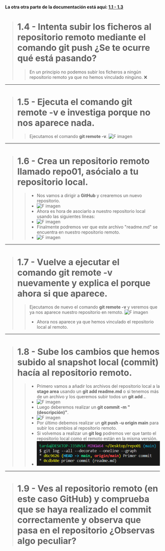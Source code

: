 #### La otra otra parte de la documentación está aquí: [1.1 - 1.3](https://docs.google.com/document/d/1j715m4wy40CDnWMW1mSkL1gjkGmKwpmDfacgsDqzjW4/edit?usp=sharing "Documentación anterior")

># 1.4 - Intenta subir los ficheros al repositorio remoto mediante el comando git push ¿Se te ocurre qué está pasando? 
>>En un principio no podemos subir los ficheros a ningún repositorio remoto ya que no hemos vinculado ningúno. ❌

***

># 1.5 - Ejecuta el comando git remote -v e investiga porque no nos aparece nada.
>> Ejecutamos el comando **git remote -v**.
>>![F imagen](https://i.gyazo.com/3ae78ec43130a7c330af3e419ae2a253.png "Ejecución del comando git remote-v")

***

># 1.6 - Crea un repositorio remoto llamado repo01, asócialo a tu repositorio local.
>>* Nos vamos a dirigir a **GitHub** y crearemos un nuevo repositorio.  
>>* ![F imagen](https://i.gyazo.com/f01a1f5566d01e480f10d50cd7825384.png "Nuevo repositorio creado")
>>* Ahora es hora de asociarlo a nuestro repositorio local usando las siguientes líneas:
>>*  ![F imagen](https://i.gyazo.com/41c8a80af97d263fa3dd0f257a635bb8.png "Líneas para asociar repositorio")
>>* Finalmente podremos ver que este archivo "readme.md" se encuentra en nuestro repositorio remoto.
>>* ![F imagen](https://i.gyazo.com/234a43d32af757534d84d2dc703a00b1.png "Líneas para asociar repositorio")

***

># 1.7 - Vuelve a ejecutar el comando git remote -v nuevamente y explica el porque ahora si que aparece.
>>Ejecutamos de nuevo el comando **git remote -v** y veremos que ya nos aparece nuestro repositorio en remoto.
>>![F imagen](https://i.gyazo.com/8db44823c2ff7409a07824274c616aba.png "git remote -v funciona")
>>* Ahora nos aparece ya que hemos vinculado el repositorio local al remoto.

***

># 1.8 - Sube los cambios que hemos subido al snapshot local (commit) hacía al repositorio remoto.
>>* Primero vamos a añadir los archivos del repositorio local a la **stage area** usando un **git add readme.md** o si tenemos más de un archivo y los queremos subir todos un **git add .**.
>>* ![F imagen](https://i.gyazo.com/0e41e7e5465eb101b0814a834020b69d.png "Añadimos el archivo a stage area")
>>* Luego deberemos realizar un **git commit -m "(descripción)"**.
>>* ![F imagen](https://i.gyazo.com/d7a1da417da0c6133e3c599844cfdb71.png "Hacemos commit al archivo")
>>* Por último debemos realizar un **git push -u origin main** para subir los cambios al repositorio remoto.
>>* Si volvemos a realizar un **git log** podremos ver que tanto el repositorio local como el remoto están en la misma versión.
>>* ![F imagen](./img/push.png "Comprobación de que hemos hecho el git push")

***

># 1.9 - Ves al repositorio remoto (en este caso GitHub) y comprueba que se haya realizado el commit correctamente y observa que pasa en el repositorio ¿Observas algo peculiar?
>>